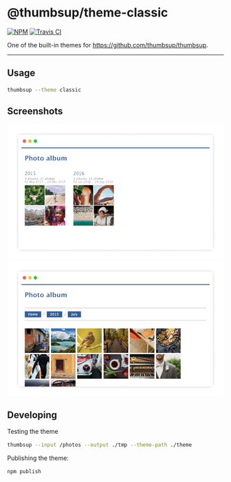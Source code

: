 # @thumbsup/theme-classic

[![NPM](https://img.shields.io/npm/v/@thumbsup/theme-classic.svg?style=flat)](https://www.npmjs.com/package/@thumbsup/theme-classic)
[![Travis CI](https://travis-ci.org/thumbsup/theme-classic.svg?branch=master)](https://travis-ci.org/thumbsup/theme-classic)

One of the built-in themes for https://github.com/thumbsup/thumbsup.

---

## Usage

```bash
thumbsup --theme classic
```

## Screenshots

![albums](docs/albums.png)
![media](docs/media.png)

## Developing

Testing the theme

```bash
thumbsup --input /photos --output ./tmp --theme-path ./theme
```

Publishing the theme:

```bash
npm publish
```
